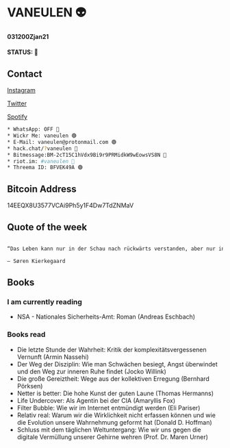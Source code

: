 # VANEULEN 👽

#### 031200Zjan21

#### STATUS: 🌴

## Contact

[Instagram](https://www.instagram.com/vaneulen/)

[Twitter](http://twitter.com/vaneulen)

[Spotify](https://open.spotify.com/user/manuel.knoedlseder?si=IM8XHFfDQfK_hAhKhzOFsg)


```bash
* WhatsApp: OFF 🔴
* Wickr Me: vaneulen 🟢
* E-Mail: vaneulen@protonmail.com 🟢
* hack.chat/?vaneulen 🔴
* Bitmessage:BM-2cT15C1hVdx9Bi9r9PRMidkW9wEowsVS8N 🔴
* riot.im: #vaneulen 🔴
* Threema ID: BFVEK49A 🟢
```

## Bitcoin Address

14EEQX8U3577VCAi9Ph5y1F4Dw7TdZNMaV

## Quote of the week

```bash

“Das Leben kann nur in der Schau nach rückwärts verstanden, aber nur in der Schau nach vorwärts gelebt werden.”

― Søren Kierkegaard

```

## Books

### I am currently reading

- NSA - Nationales Sicherheits-Amt: Roman (Andreas Eschbach)

### Books read

- Die letzte Stunde der Wahrheit: Kritik der komplexitätsvergessenen Vernunft (Armin Nassehi)
- Der Weg der Disziplin: Wie man Schwächen besiegt, Angst überwindet und den Weg zur inneren Ruhe findet (Jocko Willink)
- Die große Gereiztheit: Wege aus der kollektiven Erregung (Bernhard Pörksen)
- Netter is better: Die hohe Kunst der guten Laune (Thomas Hermanns)
- Life Undercover: Als Agentin bei der CIA (Amaryllis Fox)
- Filter Bubble: Wie wir im Internet entmündigt werden (Eli Pariser)
- Relativ real: Warum wir die Wirklichkeit nicht erfassen können und wie die Evolution unsere Wahrnehmung geformt hat (Donald D. Hoffman)
- Schluss mit dem täglichen Weltuntergang: Wie wir uns gegen die digitale Vermüllung unserer Gehirne wehren (Prof. Dr. Maren Urner)
